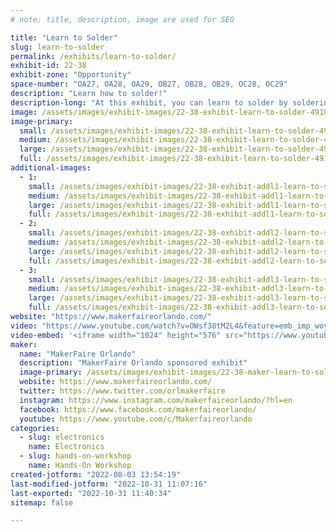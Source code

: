 ```yaml
---
# note: title, description, image are used for SEO

title: "Learn to Solder"
slug: learn-to-solder
permalink: /exhibits/learn-to-solder/
exhibit-id: 22-38
exhibit-zone: "Opportunity"
space-number: "OA27, OA28, OA29, OB27, OB28, OB29, OC28, OC29"
description: "Learn how to solder!"
description-long: "At this exhibit, you can learn to solder by soldering your own commemorative  MakerFaire Orlando LED pin. Note: There is an additional charge for this activity. Part of the proceeds from this activity will benefit the FIRST Robotics club that is running the exhibit."
image: /assets/images/exhibit-images/22-38-exhibit-learn-to-solder-49107767462-585f420132-c-1-large.jpg
image-primary: 
  small: /assets/images/exhibit-images/22-38-exhibit-learn-to-solder-49107767462-585f420132-c-1-small.jpg
  medium: /assets/images/exhibit-images/22-38-exhibit-learn-to-solder-49107767462-585f420132-c-1-medium.jpg
  large: /assets/images/exhibit-images/22-38-exhibit-learn-to-solder-49107767462-585f420132-c-1-large.jpg
  full: /assets/images/exhibit-images/22-38-exhibit-learn-to-solder-49107767462-585f420132-c-1-full.jpg
additional-images: 
  - 1:
    small: /assets/images/exhibit-images/22-38-exhibit-addl1-learn-to-solder-49107581866-c26b4b91fd-c-small.jpg
    medium: /assets/images/exhibit-images/22-38-exhibit-addl1-learn-to-solder-49107581866-c26b4b91fd-c-medium.jpg
    large: /assets/images/exhibit-images/22-38-exhibit-addl1-learn-to-solder-49107581866-c26b4b91fd-c-large.jpg
    full: /assets/images/exhibit-images/22-38-exhibit-addl1-learn-to-solder-49107581866-c26b4b91fd-c-full.jpg
  - 2:
    small: /assets/images/exhibit-images/22-38-exhibit-addl2-learn-to-solder-49141865432-e419626070-c-1-small.jpg
    medium: /assets/images/exhibit-images/22-38-exhibit-addl2-learn-to-solder-49141865432-e419626070-c-1-medium.jpg
    large: /assets/images/exhibit-images/22-38-exhibit-addl2-learn-to-solder-49141865432-e419626070-c-1-large.jpg
    full: /assets/images/exhibit-images/22-38-exhibit-addl2-learn-to-solder-49141865432-e419626070-c-1-full.jpg
  - 3:
    small: /assets/images/exhibit-images/22-38-exhibit-addl3-learn-to-solder-51703930260-e87e89f2a0-c-small.jpg
    medium: /assets/images/exhibit-images/22-38-exhibit-addl3-learn-to-solder-51703930260-e87e89f2a0-c-medium.jpg
    large: /assets/images/exhibit-images/22-38-exhibit-addl3-learn-to-solder-51703930260-e87e89f2a0-c-large.jpg
    full: /assets/images/exhibit-images/22-38-exhibit-addl3-learn-to-solder-51703930260-e87e89f2a0-c-full.jpg
website: "https://www.makerfaireorlando.com/"
video: "https://www.youtube.com/watch?v=OWsf38tM2L4&feature=emb_imp_woyt"
video-embed: '<iframe width="1024" height="576" src="https://www.youtube.com/embed/OWsf38tM2L4?feature=oembed" frameborder="0" allow="accelerometer; autoplay; clipboard-write; encrypted-media; gyroscope; picture-in-picture" allowfullscreen title="Learn How to Solder! - A Basic Maker Skill"></iframe>'
maker: 
  name: "MakerFaire Orlando"
  description: "MakerFaire Orlando sponsored exhibit"
  image-primary: /assets/images/exhibit-images/22-38-maker-learn-to-solder-21-142-maker-learn-to-solder-download-medium-medium.png
  website: https://www.makerfaireorlando.com/
  twitter: https://www.twitter.com/orlmakerfaire
  instagram: https://www.instagram.com/makerfaireorlando/?hl=en
  facebook: https://www.facebook.com/makerfaireorlando/
  youtube: https://www.youtube.com/c/Makerfaireorlando
categories: 
  - slug: electronics
    name: Electronics
  - slug: hands-on-workshop
    name: Hands-On Workshop
created-jotform: "2022-08-03 13:54:19"
last-modified-jotform: "2022-10-31 11:07:16"
last-exported: "2022-10-31 11:40:34"
sitemap: false

---
```

